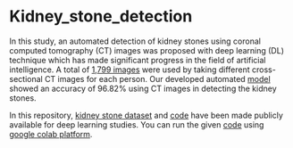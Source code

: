 # Kidney_stone_detection

In this study, an automated detection of kidney stones using coronal computed tomography (CT) images was proposed with deep learning (DL) technique which has made significant progress in the field of artificial intelligence. A total of [1,799 images](https://github.com/muhammedtalo/Kidney_stone_detection/tree/main/Dataset) were used by taking different cross-sectional CT images for each person. Our developed automated [model](https://github.com/muhammedtalo/Kidney_stone_detection/blob/main/Kidney_stone_detection_Xresnet50.ipynb) showed an accuracy of 96.82% using CT images in detecting the kidney stones. 

In this repository, [kidney stone dataset](https://github.com/muhammedtalo/Kidney_stone_detection/tree/main/Dataset)
and [code](https://github.com/muhammedtalo/Kidney_stone_detection/blob/main/Kidney_stone_detection_Xresnet50.ipynb) have been made publicly available for deep learning studies. 
You can run the given [code](https://github.com/muhammedtalo/Kidney_stone_detection/blob/main/Kidney_stone_detection_Xresnet50.ipynb) using [google colab platform](https://colab.research.google.com/).
